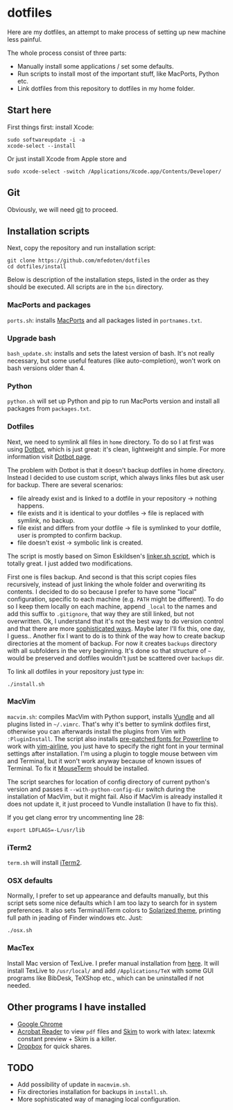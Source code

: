 # dotfiles

Here are my dotfiles, an attempt to make process of setting up new machine less painful.

The whole process consist of three parts:
- Manually install some applications / set some defaults.
- Run scripts to install most of the important stuff, like MacPorts, Python etc.
- Link dotfiles from this repository to dotfiles in my home folder.

## Start here
First things first: install Xcode:
```
sudo softwareupdate -i -a
xcode-select --install
```
Or just install Xcode from Apple store and
```
sudo xcode-select -switch /Applications/Xcode.app/Contents/Developer/
```

## Git
Obviously, we will need [git](https://git-scm.com/book/en/v2/Getting-Started-Installing-Git) to proceed.

## Installation scripts
Next, copy the repository and run installation script:
```
git clone https://github.com/mfedoten/dotfiles
cd dotfiles/install
```
Below is description of the installation steps, listed in the order as they should be executed. All scripts are in the `bin` directory.

### MacPorts and packages
`ports.sh`: installs [MacPorts](https://www.macports.org/) and all packages listed in `portnames.txt`.

### Upgrade bash
`bash_update.sh`: installs and sets the latest version of bash. It's not really necessary, but some useful features (like auto-completion), won't work on bash versions older than 4.

### Python
`python.sh` will set up Python and pip to run MacPorts version and install all packages from `packages.txt`.

### Dotfiles
Next, we need to symlink all files in `home` directory. To do so I at first was using [Dotbot](https://github.com/anishathalye/dotbot#configuration), which is just great: it's clean, lightweight and simple. For more information visit [Dotbot page](https://github.com/anishathalye/dotbot#configuration).

The problem with Dotbot is that it doesn't backup dotfiles in home directory. Instead I decided to use custom script, which always links files but ask user for backup. There are several scenarios:
- file already exist and is linked to a dotfile in your repository -> nothing happens.
- file exists and it is identical to your dotfiles -> file is replaced with symlink, no backup.
- file exist and differs from your dotfile -> file is symlinked to your dotfile, user is prompted to confirm backup.
- file doesn't exist -> symbolic link is created.

The script is mostly based on Simon Eskildsen's [linker.sh script](https://github.com/Sirupsen/dotfiles/blob/master/linker.sh), which is totally great. I just added two modifications.

First one is files backup. And second is that this script copies files recursively, instead of just linking the whole folder and overwriting its contents. I decided to do so because I prefer to have some "local" configuration, specific to each machine (e.g. `PATH` might be different). To do so I keep them locally on each machine, append `_local` to the names and add this suffix to `.gitignore`, that way they are still linked, but not overwritten. Ok, I understand that it's not the best way to do version control and that there are more [sophisticated ways](http://www.anishathalye.com/2014/08/03/managing-your-dotfiles/#local-customization). Maybe later I'll fix this, one day, I guess.. Another fix I want to do is to think of the way how to create backup directories at the moment of backup. For now it creates `backups` directory with all subfolders in the very beginning. It's done so that structure of `~` would be preserved and dotfiles wouldn't just be scattered over `backups` dir.

To link all dotfiles in your repository just type in:
```
./install.sh
```
### MacVim
`macvim.sh`: compiles MacVim with Python support, installs [Vundle](https://github.com/VundleVim/Vundle.vim) and all plugins listed in `~/.vimrc`. That's why it's better to symlink dotfiles first, otherwise you can afterwards install the plugins from Vim with `:PluginInstall`. The script also installs [pre-patched fonts for Powerline](https://github.com/powerline/fonts) to work with [vim-airline](https://github.com/bling/vim-airline), you just have to specify the right font in your terminal settings after installation. I'm using a plugin to toggle mouse between vim and Terminal, but it won't work anyway because of known issues of Terminal. To fix it [MouseTerm](https://bitheap.org/mouseterm/) should be installed.

The script searches for location of config directory of current python's version and passes it `--with-python-config-dir` switch during the installation of MacVim, but it might fail. Also if MacVim is already installed it does not update it, it just proceed to Vundle installation (I have to fix this).

If you get clang error try uncommenting line 28:
```
export LDFLAGS=-L/usr/lib
```

### iTerm2
`term.sh` will install [iTerm2](https://www.iterm2.com/).

### OSX defaults
Normally, I prefer to set up appearance and defaults manually, but this script sets some nice defaults which I am too lazy to search for in system preferences. It also sets Terminal/iTerm colors to [Solarized theme](http://ethanschoonover.com/solarized), printing full path in jeading of Finder windows etc. Just:
```
./osx.sh
```

### MacTex
Install Mac version of TexLive. I prefer manual installation from [here](https://tug.org/mactex/mactex-download.html). It will install TexLive to `/usr/local/` and add `/Applications/TeX` with some GUI programs like BibDesk, TeXShop etc., which can be uninstalled if not needed.


## Other programs I have installed
* [Google Chrome](https://www.google.com/chrome/browser/desktop/)
* [Acrobat Reader](https://get.adobe.com/reader/) to view `pdf` files and [Skim](http://skim-app.sourceforge.net/) to work with latex: latexmk constant preview + Skim is a killer.
* [Dropbox](https://www.dropbox.com/install) for quick shares.


## TODO
- Add possibility of update in `macmvim.sh`.
- Fix directories installation for backups in `install.sh`.
- More sophisticated way of managing local configuration.
